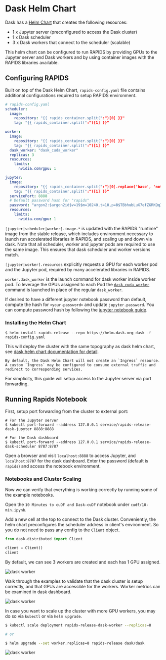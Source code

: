 # Dask Helm Chart

Dask has a [Helm Chart](https://github.com/dask/helm-chart) that creates the following resources:

- 1 x Jupyter server (preconfigured to access the Dask cluster)
- 1 x Dask scheduler
- 3 x Dask workers that connect to the scheduler (scalable)

This helm chart can be configured to run RAPIDS by providing GPUs to the Jupyter server and Dask workers and by using container images with the RAPIDS libraries available.

## Configuring RAPIDS

Built on top of the Dask Helm Chart, `rapids-config.yaml` file contains additional configurations required to setup RAPIDS environment.

```yaml
# rapids-config.yaml
scheduler:
  image:
    repository: "{{ rapids_container.split(":")[0] }}"
    tag: "{{ rapids_container.split(":")[1] }}"

worker:
  image:
    repository: "{{ rapids_container.split(":")[0] }}"
    tag: "{{ rapids_container.split(":")[1] }}"
  dask_worker: "dask_cuda_worker"
  replicas: 3
  resources:
    limits:
      nvidia.com/gpu: 1

jupyter:
  image:
    repository: "{{ rapids_container.split(":")[0].replace('base', 'notebooks') }}"
    tag: "{{ rapids_container.split(":")[1] }}"
  servicePort: 8888
  # Default password hash for "rapids"
  password: "argon2:$argon2id$v=19$m=10240,t=10,p=8$TBbhubLuX7efZGRKQqIWtw$RG+jCBB2KYF2VQzxkhMNvHNyJU9MzNGTm2Eu2/f7Qpc"
  resources:
    limits:
      nvidia.com/gpu: 1

```

`[jupyter|scheduler|worker].image.*` is updated with the RAPIDS "runtime" image from the stable release,
which includes environment necessary to launch run accelerated libraries in RAPIDS, and scaling up and down via dask.
Note that all scheduler, worker and jupyter pods are required to use the same image.
This ensures that dask scheduler and worker versions match.

`[jupyter|worker].resources` explicitly requests a GPU for each worker pod and the Jupyter pod, required by many accelerated libraries in RAPIDS.

`worker.dask_worker` is the launch command for dask worker inside worker pod.
To leverage the GPUs assigned to each Pod the [`dask_cuda_worker`](https://docs.rapids.ai/api/dask-cuda/stable/index.html) command is launched in place of the regular `dask_worker`.

If desired to have a different jupyter notebook password than default, compute the hash for `<your-password>` and update `jupyter.password`.
You can compute password hash by following the [jupyter notebook guide](https://jupyter-notebook.readthedocs.io/en/stable/public_server.html?highlight=passwd#preparing-a-hashed-password).

### Installing the Helm Chart

```console
$ helm install rapids-release --repo https://helm.dask.org dask -f rapids-config.yaml
```

This will deploy the cluster with the same topography as dask helm chart,
see [dask helm chart documentation for detail](https://artifacthub.io/packages/helm/dask/dask).

```{note}
By default, the Dask Helm Chart will not create an `Ingress` resource.
A custom `Ingress` may be configured to consume external traffic and redirect to corresponding services.
```

For simplicity, this guide will setup access to the Jupyter server via port forwarding.

## Running Rapids Notebook

First, setup port forwarding from the cluster to external port:

```console
# For the Jupyter server
$ kubectl port-forward --address 127.0.0.1 service/rapids-release-dask-jupyter 8888:8888

# For the Dask dashboard
$ kubectl port-forward --address 127.0.0.1 service/rapids-release-dask-scheduler 8787:8787
```

Open a browser and visit `localhost:8888` to access Jupyter,
and `localhost:8787` for the dask dashboard.
Enter the password (default is `rapids`) and access the notebook environment.

### Notebooks and Cluster Scaling

Now we can verify that everything is working correctly by running some of the example notebooks.

Open the `10 Minutes to cuDF and Dask-cuDF` notebook under `cudf/10-min.ipynb`.

Add a new cell at the top to connect to the Dask cluster. Conveniently, the helm chart preconfigures the scheduler address in client's environment.
So you do not need to pass any config to the `Client` object.

```python
from dask.distributed import Client

client = Client()
client
```

By default, we can see 3 workers are created and each has 1 GPU assigned.

![dask worker](../../_static/daskworker.PNG)

Walk through the examples to validate that the dask cluster is setup correctly, and that GPUs are accessible for the workers.
Worker metrics can be examined in dask dashboard.

![dask worker](../../_static/workingdask.PNG)

In case you want to scale up the cluster with more GPU workers, you may do so via `kubectl` or via `helm upgrade`.

```bash
$ kubectl scale deployment rapids-release-dask-worker --replicas=8

# or

$ helm upgrade --set worker.replicas=8 rapids-release dask/dask
```

![dask worker](../../_static/eightworkers.PNG)

```{relatedexamples}

```

